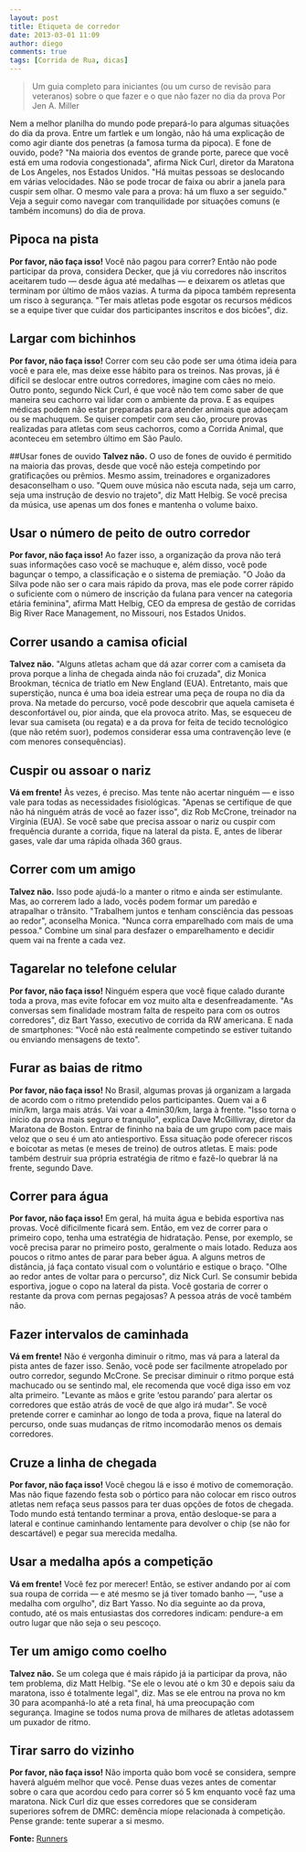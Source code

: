 ```yaml
---
layout: post
title: Etiqueta de corredor
date: 2013-03-01 11:09
author: diego
comments: true
tags: [Corrida de Rua, dicas]
---
```


>Um guia completo para iniciantes (ou um curso de revisão para veteranos) sobre o que fazer e o que não fazer no dia da prova
Por Jen A. Miller

Nem a melhor planilha do mundo pode prepará-lo para algumas situações do dia da prova. Entre um fartlek e um longão, não há uma explicação de como agir diante dos penetras (a famosa turma da pipoca). E fone de ouvido, pode? "Na maioria dos eventos de grande porte, parece que você está em uma rodovia congestionada", afirma Nick Curl, diretor da Maratona de Los Angeles, nos Estados Unidos. "Há muitas pessoas se deslocando em várias velocidades. Não se pode trocar de faixa ou abrir a janela para cuspir sem olhar. O mesmo vale para a prova: há um fluxo a ser seguido." Veja a seguir como navegar com tranquilidade por situações comuns (e também incomuns) do dia de prova.

## Pipoca na pista
**Por favor, não faça isso!** Você não pagou para correr? Então não pode participar da prova, considera Decker, que já viu corredores não inscritos aceitarem tudo — desde água até medalhas — e deixarem os atletas que terminam por último de mãos vazias. A turma da pipoca também representa um risco à segurança. "Ter mais atletas pode esgotar os recursos médicos se a equipe tiver que cuidar dos participantes inscritos e dos bicões", diz.

## Largar com bichinhos
**Por favor, não faça isso!** Correr com seu cão pode ser uma ótima ideia para você e para ele, mas deixe esse hábito para os treinos. Nas provas, já é difícil se deslocar entre outros corredores, imagine com cães no meio. Outro ponto, segundo Nick Curl, é que você não tem como saber de que maneira seu cachorro vai lidar com o ambiente da prova. E as equipes médicas podem não estar preparadas para atender animais que adoeçam ou se machuquem. Se quiser competir com seu cão, procure provas realizadas para atletas com seus cachorros, como a Corrida Animal, que aconteceu em setembro último em São Paulo.

##Usar fones de ouvido
**Talvez não.** O uso de fones de ouvido é permitido na maioria das provas, desde que você não esteja competindo por gratificações ou prêmios. Mesmo assim, treinadores e organizadores desaconselham o uso. "Quem ouve música não escuta nada, seja um carro, seja uma instrução de desvio no trajeto", diz Matt Helbig. Se você precisa da música, use apenas um dos fones e mantenha o volume baixo.

## Usar o número de peito de outro corredor
**Por favor, não faça isso!** Ao fazer isso, a organização da prova não terá suas informações caso você se machuque e, além disso, você pode bagunçar o tempo, a classificação e o sistema de premiação. "O João da Silva pode não ser o cara mais rápido da prova, mas ele pode correr rápido o suficiente com o número de inscrição da fulana para vencer na categoria etária feminina", afirma Matt Helbig, CEO da empresa de gestão de corridas Big River Race Management, no Missouri, nos Estados Unidos.

## Correr usando a camisa oficial
**Talvez não.** "Alguns atletas acham que dá azar correr com a camiseta da prova porque a linha de chegada ainda não foi cruzada", diz Monica Brookman, técnica de triatlo em New England (EUA). Entretanto, mais que superstição, nunca é uma boa ideia estrear uma peça de roupa no dia da prova. Na metade do percurso, você pode descobrir que aquela camiseta é desconfortável ou, pior ainda, que ela provoca atrito. Mas, se esqueceu de levar sua camiseta (ou regata) e a da prova for feita de tecido tecnológico (que não retém suor), podemos considerar essa uma contravenção leve (e com menores consequências).

## Cuspir ou assoar o nariz
**Vá em frente!** Às vezes, é preciso. Mas tente não acertar ninguém — e isso vale para todas as necessidades fisiológicas. "Apenas se certifique de que não há ninguém atrás de você ao fazer isso", diz Rob McCrone, treinador na Virgínia (EUA). Se você sabe que precisa assoar o nariz ou cuspir com frequência durante a corrida, fique na lateral da pista. E, antes de liberar gases, vale dar uma rápida olhada 360 graus.

## Correr com um amigo
**Talvez não.** Isso pode ajudá-lo a manter o ritmo e ainda ser estimulante. Mas, ao correrem lado a lado, vocês podem formar um paredão e atrapalhar o trânsito. "Trabalhem juntos e tenham consciência das pessoas ao redor", aconselha Monica. "Nunca corra emparelhado com mais de uma pessoa." Combine um sinal para desfazer o emparelhamento e decidir quem vai na frente a cada vez.

## Tagarelar no telefone celular
**Por favor, não faça isso!** Ninguém espera que você fique calado durante toda a prova, mas evite fofocar em voz muito alta e desenfreadamente. "As conversas sem finalidade mostram falta de respeito para com os outros corredores", diz Bart Yasso, executivo de corrida da RW americana. E nada de smartphones: "Você não está realmente competindo se estiver tuitando ou enviando mensagens de texto".

## Furar as baias de ritmo
**Por favor, não faça isso!** No Brasil, algumas provas já organizam a largada de acordo com o ritmo pretendido pelos participantes. Quem vai a 6 min/km, larga mais atrás. Vai voar a 4min30/km, larga à frente. "Isso torna o início da prova mais seguro e tranquilo", explica Dave McGillivray, diretor da Maratona de Boston. Entrar de fininho na baia de um grupo com pace mais veloz que o seu é um ato antiesportivo. Essa situação pode oferecer riscos e boicotar as metas (e meses de treino) de outros atletas. E mais: pode também destruir sua própria estratégia de ritmo e fazê-lo quebrar lá na frente, segundo Dave.

## Correr para água
**Por favor, não faça isso!** Em geral, há muita água e bebida esportiva nas provas. Você dificilmente ficará sem. Então, em vez de correr para o primeiro copo, tenha uma estratégia de hidratação. Pense, por exemplo, se você precisa parar no primeiro posto, geralmente o mais lotado. Reduza aos poucos o ritmo antes de parar para beber água. A alguns metros de distância, já faça contato visual com o voluntário e estique o braço. "Olhe ao redor antes de voltar para o percurso", diz Nick Curl. Se consumir bebida esportiva, jogue o copo na lateral da pista. Você gostaria de correr o restante da prova com pernas pegajosas? A pessoa atrás de você também não.

## Fazer intervalos de caminhada
**Vá em frente!** Não é vergonha diminuir o ritmo, mas vá para a lateral da pista antes de fazer isso. Senão, você pode ser facilmente atropelado por outro corredor, segundo McCrone. Se precisar diminuir o ritmo porque está machucado ou se sentindo mal, ele recomenda que você diga isso em voz alta primeiro. "Levante as mãos e grite ‘estou parando’ para alertar os corredores que estão atrás de você de que algo irá mudar". Se você pretende correr e caminhar ao longo de toda a prova, fique na lateral do percurso, onde suas mudanças de ritmo incomodarão menos os demais corredores.

## Cruze a linha de chegada
**Por favor, não faça isso!** Você chegou lá e isso é motivo de comemoração. Mas não fique fazendo festa sob o pórtico para não colocar em risco outros atletas nem refaça seus passos para ter duas opções de fotos de chegada. Todo mundo está tentando terminar a prova, então desloque-se para a lateral e continue caminhando lentamente para devolver o chip (se não for descartável) e pegar sua merecida medalha.

## Usar a medalha após a competição
**Vá em frente!** Você fez por merecer! Então, se estiver andando por aí com sua roupa de corrida — e até mesmo se já tiver tomado banho —, "use a medalha com orgulho", diz Bart Yasso. No dia seguinte ao da prova, contudo, até os mais entusiastas dos corredores indicam: pendure-a em outro lugar que não seja o seu pescoço.

## Ter um amigo como coelho
**Talvez não.** Se um colega que é mais rápido já ia participar da prova, não tem problema, diz Matt Helbig. "Se ele o levou até o km 30 e depois saiu da maratona, isso é totalmente legal", diz. Mas se ele entrou na prova no km 30 para acompanhá-lo até a reta final, há uma preocupação com segurança. Imagine se todos numa prova de milhares de atletas adotassem um puxador de ritmo.

## Tirar sarro do vizinho
**Por favor, não faça isso!** Não importa quão bom você se considera, sempre haverá alguém melhor que você. Pense duas vezes antes de comentar sobre o cara que acordou cedo para correr só 5 km enquanto você faz uma maratona. Nick Curl diz que esses corredores que se consideram superiores sofrem de DMRC: demência míope relacionada à competição. Pense grande: tente superar a si mesmo.

**Fonte:** <a href="http://runnersworld.abril.com.br/materias/etiqueta/" target="_blank">Runners</a>
